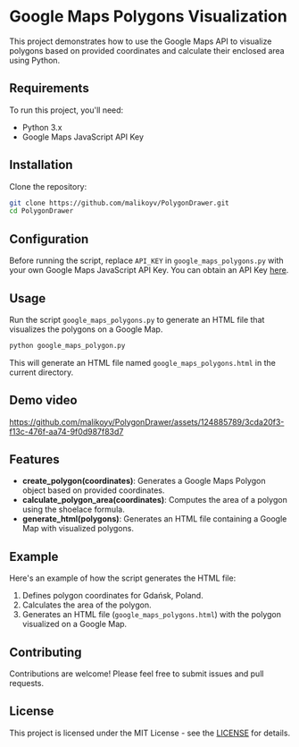# Google Maps Polygons Visualization
This project demonstrates how to use the Google Maps API to visualize polygons based on provided coordinates and calculate their enclosed area using Python.

## Requirements

To run this project, you'll need:

- Python 3.x
- Google Maps JavaScript API Key

## Installation

Clone the repository:
   ```bash
   git clone https://github.com/malikoyv/PolygonDrawer.git
   cd PolygonDrawer
   ```

## Configuration

Before running the script, replace `API_KEY` in `google_maps_polygons.py` with your own Google Maps JavaScript API Key. You can obtain an API Key [here](https://developers.google.com/maps/documentation/javascript/get-api-key).

## Usage

Run the script `google_maps_polygons.py` to generate an HTML file that visualizes the polygons on a Google Map.

```bash
python google_maps_polygon.py
```

This will generate an HTML file named `google_maps_polygons.html` in the current directory.

## Demo video
https://github.com/malikoyv/PolygonDrawer/assets/124885789/3cda20f3-f13c-476f-aa74-9f0d987f83d7
## Features

- **create_polygon(coordinates)**: Generates a Google Maps Polygon object based on provided coordinates.
- **calculate_polygon_area(coordinates)**: Computes the area of a polygon using the shoelace formula.
- **generate_html(polygons)**: Generates an HTML file containing a Google Map with visualized polygons.

## Example

Here's an example of how the script generates the HTML file:

1. Defines polygon coordinates for Gdańsk, Poland.
2. Calculates the area of the polygon.
3. Generates an HTML file (`google_maps_polygons.html`) with the polygon visualized on a Google Map.

## Contributing

Contributions are welcome! Please feel free to submit issues and pull requests.

## License

This project is licensed under the MIT License - see the [LICENSE](https://github.com/malikoyv/PolygonDrawer/blob/main/LICENSE) for details.
